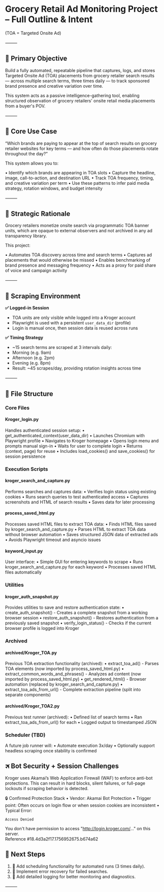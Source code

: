 # Grocery Retail Ad Monitoring Project – Full Outline & Intent

(TOA = Targeted Onsite Ad)

⸻

## 🎯 Primary Objective

Build a fully automated, repeatable pipeline that captures, logs, and stores Targeted Onsite Ad (TOA) placements from grocery retailer search results — across multiple search terms, three times daily — to track sponsored brand presence and creative variation over time.

This system acts as a passive intelligence-gathering tool, enabling structured observation of grocery retailers' onsite retail media placements from a buyer's POV.

⸻

## 🧱 Core Use Case

“Which brands are paying to appear at the top of search results on grocery retailer websites for key terms — and how often do those placements rotate throughout the day?”

This system allows you to:

• Identify which brands are appearing in TOA slots
• Capture the headline, image, call-to-action, and destination URL
• Track TOA frequency, timing, and creative variation per term
• Use these patterns to infer paid media strategy, rotation windows, and budget intensity

⸻

## 🧠 Strategic Rationale

Grocery retailers monetize onsite search via programmatic TOA banner units, which are opaque to external observers and not archived in any ad transparency library.

This project:

• Automates TOA discovery across time and search terms
• Captures ad placements that would otherwise be missed
• Enables benchmarking of brand presence and messaging frequency
• Acts as a proxy for paid share of voice and campaign activity

⸻

## 🧪 Scraping Environment

**✅ Logged-in Session**  

- TOA units are only visible while logged into a Kroger account  
- Playwright is used with a persistent `user_data_dir` (profile)  
- Login is manual once, then session data is reused across runs  

**✅ Timing Strategy**

- ~15 search terms are scraped at 3 intervals daily:
- Morning (e.g. 9am)
- Afternoon (e.g. 2pm)
- Evening (e.g. 8pm)
- Result: ~45 scrapes/day, providing rotation insights across time

⸻

## 📁 File Structure

### Core Files

#### Kroger_login.py

Handles authenticated session setup:
• get_authenticated_context(user_data_dir)
  • Launches Chromium with Playwright profile
  • Navigates to Kroger homepage
  • Opens login menu and prompts manual sign-in
  • Waits for user to complete login
  • Returns (context, page) for reuse
• Includes load_cookies() and save_cookies() for session persistence

### Execution Scripts

#### kroger_search_and_capture.py

Performs searches and captures data:
• Verifies login status using existing cookies
• Runs search queries to test authenticated access
• Captures screenshots and HTML of search results
• Saves data for later processing

#### process_saved_html.py

Processes saved HTML files to extract TOA data:
• Finds HTML files saved by kroger_search_and_capture.py
• Parses HTML to extract TOA data without browser automation
• Saves structured JSON data of extracted ads
• Avoids Playwright timeout and asyncio issues

#### keyword_input.py

User interface:
• Simple GUI for entering keywords to scrape
• Runs kroger_search_and_capture.py for each keyword
• Processes saved HTML files automatically

### Utilities

#### kroger_auth_snapshot.py

Provides utilities to save and restore authentication state:
• create_auth_snapshot() - Creates a complete snapshot from a working browser session
• restore_auth_snapshot() - Restores authentication from a previously saved snapshot
• verify_login_status() - Checks if the current browser profile is logged into Kroger

### Archived

#### archived/Kroger_TOA.py

Previous TOA extraction functionality (archived):
• extract_toa_ad() - Parses TOA elements (now imported by process_saved_html.py)
• extract_common_words_and_phrases() - Analyzes ad content (now imported by process_saved_html.py)
• get_rendered_html() - Browser automation (replaced by kroger_search_and_capture.py)
• extract_toa_ads_from_url() - Complete extraction pipeline (split into separate components)

#### archived/Kroger_TOA2.py

Previous test runner (archived):
• Defined list of search terms
• Ran extract_toa_ads_from_url() for each
• Logged output to timestamped JSON

### Scheduler (TBD)

A future job runner will:
• Automate execution 3x/day
• Optionally support headless scraping once stability is confirmed

## 🛪 Bot Security + Session Challenges

Kroger uses Akamai’s Web Application Firewall (WAF) to enforce anti-bot protections. This can result in hard blocks, silent failures, or full-page lockouts if scraping behavior is detected.

🔒 Confirmed Protection Stack
• Vendor: Akamai Bot Protection
• Trigger point: Often occurs on login flow or when session cookies are inconsistent
• Typical Error:

    Access Denied  
You don't have permission to access "<http://login.kroger.com/>..." on this server.  
Reference #18.4d3a2f17.1756952675.b674a62  

## 🔧 Next Steps

1. 🔄 Add scheduling functionality for automated runs (3 times daily).
2. 🔄 Implement error recovery for failed searches.
3. 🔄 Add detailed logging for better monitoring and diagnostics.

⸻
